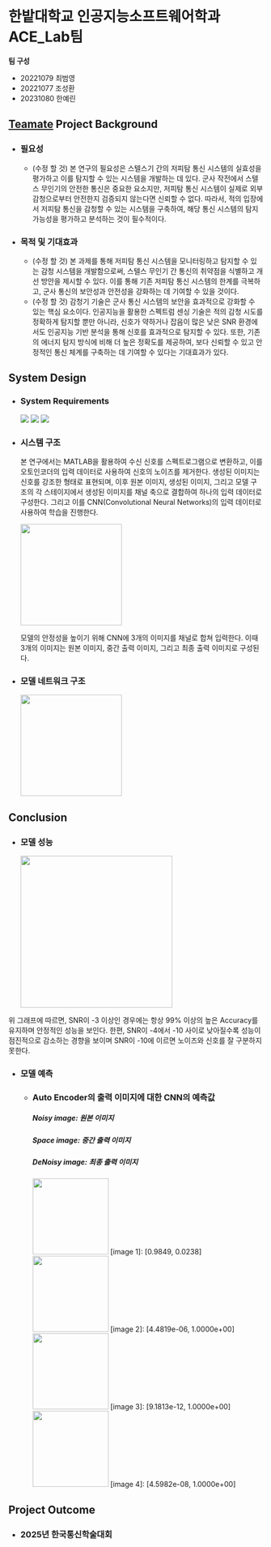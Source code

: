 # 한밭대학교 인공지능소프트웨어학과 ACE_Lab팀

**팀 구성**
- 20221079 최범영
- 20221077 조성환
- 20231080 한예린

## <u>Teamate</u> Project Background
- ### 필요성
  - (수정 할 것) 본 연구의 필요성은 스텔스기 간의 저피탐 통신 시스템의 실효성을 평가하고 이를 탐지할 수 있는 시스템을 개발하는 데 있다. 군사 작전에서 스텔스 무인기의 안전한 통신은 중요한 요소지만, 저피탐 통신 시스템이 실제로 외부 감청으로부터 안전한지 검증되지 않는다면 신뢰할 수 없다. 따라서, 적의 입장에서 저피탐 통신을 감청할 수 있는 시스템을 구축하여, 해당 통신 시스템의 탐지 가능성을 평가하고 분석하는 것이 필수적이다.
    
- ### 목적 및 기대효과
  - (수정 할 것) 본 과제를 통해 저피탐 통신 시스템을 모니터링하고 탐지할 수 있는 감청 시스템을 개발함으로써, 스텔스 무인기 간 통신의 취약점을 식별하고 개선 방안을 제시할 수 있다. 이를 통해 기존 저피탐 통신 시스템의 한계를 극복하고, 군사 통신의 보안성과 안전성을 강화하는 데 기여할 수 있을 것이다.
  - (수정 할 것) 감청기 기술은 군사 통신 시스템의 보안을 효과적으로 강화할 수 있는 핵심 요소이다. 인공지능을 활용한 스펙트럼 센싱 기술은 적의 감청 시도를 정확하게 탐지할 뿐만 아니라, 신호가 약하거나 잡음이 많은 낮은 SNR 환경에서도 인공지능 기반 분석을 통해 신호를 효과적으로 탐지할 수 있다. 또한, 기존의 에너지 탐지 방식에 비해 더 높은 정확도를 제공하여, 보다 신뢰할 수 있고 안정적인 통신 체계를 구축하는 데 기여할 수 있다는 기대효과가 있다.
  

## System Design
  - ### System Requirements
    <img src="https://img.shields.io/badge/python-3776AB?style=flat-square&logo=python&logoColor=white"/></a>
    <img src="https://img.shields.io/badge/pytorch-EE4C2C?style=flat-square&logo=pytorch&logoColor=white"/></a>
    <img src="https://img.shields.io/badge/scikitlearn-F7931E?style=flat-square&logo=scikitlearn&logoColor=white"/></a>
    
   - ### 시스템 구조
      본 연구에서는 MATLAB을 활용하여 수신 신호를 스펙트로그램으로 변환하고, 이를 오토인코더의 입력 데이터로 사용하여 신호의 노이즈를 제거한다. 생성된 이미지는 신호를 강조한 형태로 표현되며, 이후 원본 이미지, 생성된 이미지, 그리고 모델 구조의 각 스테이지에서 생성된 이미지를 채널 축으로 결합하여 하나의 입력 데이터로 구성한다. 그리고 이를 CNN(Convolutional Neural Networks)의 입력 데이터로 사용하여 학습을 진행한다.
      
      <img src="https://github.com/user-attachments/assets/fac0fd8a-0497-46ed-aab8-6d7b48872224" weight="100" height="200" />
      
      모델의 안정성을 높이기 위해 CNN에 3개의 이미지를 채널로 합쳐 입력한다. 이때 3개의 이미지는 원본 이미지, 중간 출력 이미지, 그리고 최종 출력 이미지로 구성된다.


   - ### 모델 네트워크 구조
      
      <img src="https://github.com/user-attachments/assets/5ddfc9c6-11c0-4c4e-acf3-9bdb2c68f74d" weight="100" height="200" />


  
## Conclusion
  - ### 모델 성능
    <img src="https://github.com/user-attachments/assets/878a7d39-dd20-45a9-987a-9c6609fa93b2" weight="100" height="300" />

   위 그래프에 따르면, SNR이 -3 이상인 경우에는 항상 99% 이상의 높은 Accuracy를 유지하며 안정적인 성능을 보인다. 한편, SNR이 -4에서 -10 사이로 낮아질수록 성능이 점진적으로 감소하는 경향을 보이며 SNR이 -10에 이르면 노이즈와 신호를 잘 구분하지 못한다.
    
  - ### 모델 예측
    - ### Auto Encoder의 출력 이미지에 대한 CNN의 예측값
      ##### Noisy image: 원본 이미지
      ##### Space image: 중간 출력 이미지
      ##### DeNoisy image: 최종 출력 이미지
    
       <img src="https://github.com/user-attachments/assets/63187b3f-7485-4973-8a0c-08698d2a4ca9" weight="100" height="150" />
       [image 1]: [0.9849, 0.0238]
    
    
       <img src="https://github.com/user-attachments/assets/71c94777-d025-4c29-ab0e-13b3b04ce31e" weight="100" height="150" />
       [image 2]: [4.4819e-06, 1.0000e+00]
    
    
       <img src="https://github.com/user-attachments/assets/842da05b-600c-45a1-acd4-b8dcb01bd9d9" weight="100" height="150" />
       [image 3]: [9.1813e-12, 1.0000e+00]

    
      <img src="https://github.com/user-attachments/assets/517adfa8-de96-437e-a16b-f3cf603d337f" weight="100" height="150" />
       [image 4]: [4.5982e-08, 1.0000e+00]


  
## Project Outcome
- ### 2025년 한국통신학술대회 

